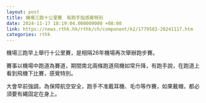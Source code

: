 ```yaml
---
layout: post
title: 機場三跑十公里賽　有跑手指感覺特別
date: 2024-11-17 18:19:04.000000000 +08:00
link: https://news.rthk.hk/rthk/ch/component/k2/1779583-20241117.htm
categories: rthk
---
```


機場三跑早上舉行十公里賽，是相隔26年機場再次舉辦跑步賽。

賽事以機場中跑道為賽道，期間南北兩條跑道飛機如常升降，有跑手說，在跑道上看到飛機下比賽，感覺特別。

大會早前強調，為保障航空安全，跑手不准戴耳機、毛巾等作賽，如果戴帽，都必須要有繩固定在身上。
